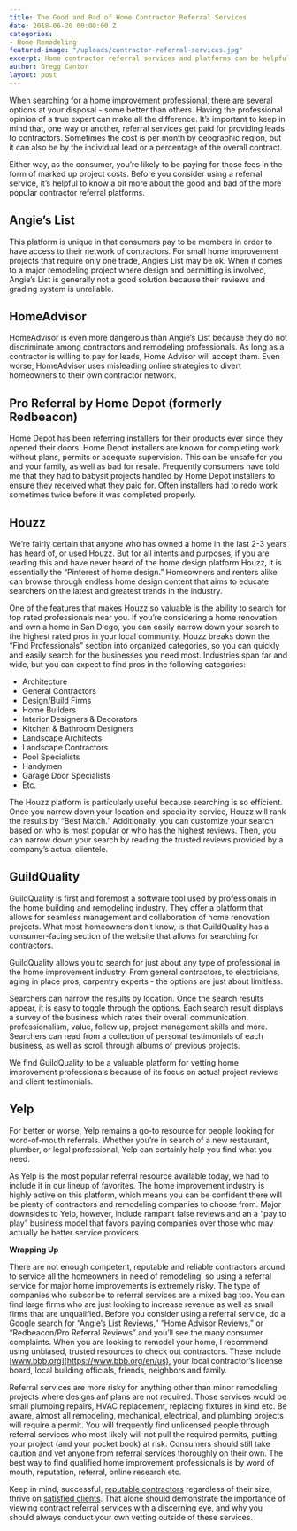 ```yaml
---
title: The Good and Bad of Home Contractor Referral Services
date: 2018-06-20 00:00:00 Z
categories:
- Home Remodeling
featured-image: "/uploads/contractor-referral-services.jpg"
excerpt: Home contractor referral services and platforms can be helpful, but they should also be used with caution. Learn about the good and bad of contractor referral platforms.
author: Gregg Cantor
layout: post
---
```


When searching for a [home improvement professional](/san-diego-home-remodel-services), there are several options at your disposal - some better than others. Having the professional opinion of a true expert can make all the difference. It’s important to keep in mind that, one way or another, referral services get paid for providing leads to contractors. Sometimes the cost is per month by geographic region, but it can also be by the individual lead or a percentage of the overall contract.

Either way, as the consumer, you’re likely to be paying for those fees in the form of marked up project costs. Before you consider using a referral service, it’s helpful to know a bit more about the good and bad of the more popular contractor referral platforms.

## Angie’s List

This platform is unique in that consumers pay to be members in order to have access to their network of contractors. For small home improvement projects that require only one trade, Angie’s List may be ok. When it comes to a major remodeling project where design and permitting is involved, Angie’s List is generally not a good solution because their reviews and grading system is unreliable.

## HomeAdvisor

HomeAdvisor is even more dangerous than Angie’s List because they do not discriminate among contractors and remodeling professionals. As long as a contractor is willing to pay for leads, Home Advisor will accept them. Even worse, HomeAdvisor uses misleading online strategies to divert homeowners to their own contractor network.

## Pro Referral by Home Depot (formerly Redbeacon)

Home Depot has been referring installers for their products ever since they opened their doors. Home Depot installers are known for completing work without plans, permits or adequate supervision. This can be unsafe for you and your family, as well as bad for resale. Frequently consumers have told me that they had to babysit projects handled by Home Depot installers to ensure they received what they paid for. Often installers had to redo work sometimes twice before it was completed properly.

## Houzz

We’re fairly certain that anyone who has owned a home in the last 2-3 years has heard of, or used Houzz. But for all intents and purposes, if you are reading this and have never heard of the home design platform Houzz, it is essentially the “Pinterest of home design.” Homeowners and renters alike can browse through endless home design content that aims to educate searchers on the latest and greatest trends in the industry.

One of the features that makes Houzz so valuable is the ability to search for top rated professionals near you. If you’re considering a home renovation and own a home in San Diego, you can easily narrow down your search to the highest rated pros in your local community. Houzz breaks down the “Find Professionals” section into organized categories, so you can quickly and easily search for the businesses you need most. Industries span far and wide, but you can expect to find pros in the following categories:

- Architecture
- General Contractors
- Design/Build Firms
- Home Builders
- Interior Designers & Decorators
- Kitchen & Bathroom Designers
- Landscape Architects
- Landscape Contractors
- Pool Specialists
- Handymen
- Garage Door Specialists
- Etc.

The Houzz platform is particularly useful because searching is so efficient. Once you narrow down your location and speciality service, Houzz will rank the results by “Best Match.” Additionally, you can customize your search based on who is most popular or who has the highest reviews. Then, you can narrow down your search by reading the trusted reviews provided by a company’s actual clientele.

## GuildQuality

GuildQuality is first and foremost a software tool used by professionals in the home building and remodeling industry. They offer a platform that allows for seamless management and collaboration of home renovation projects. What most homeowners don’t know, is that GuildQuality has a consumer-facing section of the website that allows for searching for contractors.

GuildQuality allows you to search for just about any type of professional in the home improvement industry. From general contractors, to electricians, aging in place pros, carpentry experts - the options are just about limitless.

Searchers can narrow the results by location. Once the search results appear, it is easy to toggle through the options. Each search result displays a survey of the business which rates their overall communication, professionalism, value, follow up, project management skills and more. Searchers can read from a collection of personal testimonials of each business, as well as scroll through albums of previous projects.

We find GuildQuality to be a valuable platform for vetting home improvement professionals because of its focus on actual project reviews and client testimonials.

## Yelp

For better or worse, Yelp remains a go-to resource for people looking for word-of-mouth referrals. Whether you’re in search of a new restaurant, plumber, or legal professional, Yelp can certainly help you find what you need.

As Yelp is the most popular referral resource available today, we had to include it in our lineup of favorites. The home improvement industry is highly active on this platform, which means you can be confident there will be plenty of contractors and remodeling companies to choose from. Major downsides to Yelp, however, include rampant false reviews and an a “pay to play” business model that favors paying companies over those who may actually be better service providers.

**Wrapping Up**

There are not enough competent, reputable and reliable contractors around to service all the homeowners in need of remodeling, so using a referral service for major home improvements is extremely risky. The type of companies who subscribe to referral services are a mixed bag too. You can find large firms who are just looking to increase revenue as well as small firms that are unqualified. Before you consider using a referral service, do a Google search for “Angie’s List Reviews,” “Home Advisor Reviews,” or “Redbeacon/Pro Referral Reviews” and you’ll see the many consumer complaints.
When you are looking to remodel your home, I recommend using unbiased, trusted resources to check out contractors. These include [www.bbb.org](https://www.bbb.org/en/us), your local contractor’s license board, local building officials, friends, neighbors and family.

Referral services are more risky for anything other than minor remodeling projects where designs anf plans are not required. Those services would be small plumbing repairs, HVAC replacement, replacing fixtures in kind etc. Be aware, almost all remodeling, mechanical, electrical, and plumbing projects will require a permit. You will frequently find unlicensed people through referral services who most likely will not pull the required permits, putting your project (and your pocket book) at risk. Consumers should still take caution and vet anyone from referral services thoroughly on their own. The best way to find qualified home improvement professionals is by word of mouth, reputation, referral, online research etc.

Keep in mind, successful, [reputable contractors](/about-murray-lampert-design-build-remodel) regardless of their size, thrive on [satisfied clients](/testimonials). That alone should demonstrate the importance of viewing contract referral services with a discerning eye, and why you should always conduct your own vetting outside of these services.
